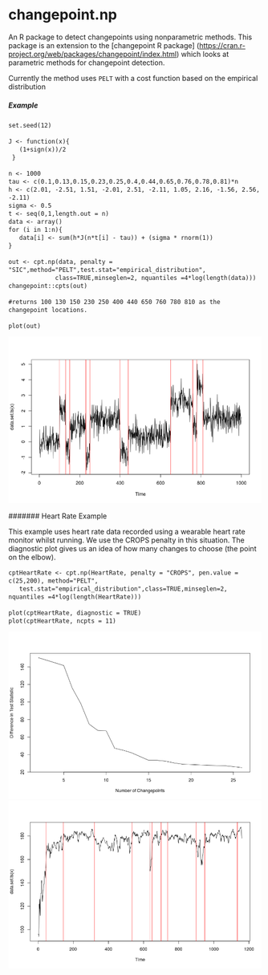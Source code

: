 # changepoint.np
An R package to detect changepoints using nonparametric methods.  This package is an extension to the [changepoint R package] (https://cran.r-project.org/web/packages/changepoint/index.html) which looks at parametric methods for changepoint detection. 

Currently the method uses `PELT` with a cost function based on the empirical distribution 

##### Example 

```
set.seed(12)

J <- function(x){
   (1+sign(x))/2
 }

n <- 1000
tau <- c(0.1,0.13,0.15,0.23,0.25,0.4,0.44,0.65,0.76,0.78,0.81)*n
h <- c(2.01, -2.51, 1.51, -2.01, 2.51, -2.11, 1.05, 2.16, -1.56, 2.56, -2.11)
sigma <- 0.5
t <- seq(0,1,length.out = n)
data <- array()
for (i in 1:n){
   data[i] <- sum(h*J(n*t[i] - tau)) + (sigma * rnorm(1))
}

out <- cpt.np(data, penalty = "SIC",method="PELT",test.stat="empirical_distribution",
             class=TRUE,minseglen=2, nquantiles =4*log(length(data)))
changepoint::cpts(out)

#returns 100 130 150 230 250 400 440 650 760 780 810 as the changepoint locations.

plot(out)
```

![alt tag](PELTexample.png) 

####### Heart Rate Example 

This example uses heart rate data recorded using a wearable heart rate monitor whilst running.  We use the CROPS penalty in this situation.  The diagnostic plot gives us an idea of how many changes to choose (the point on the elbow). 
```
cptHeartRate <- cpt.np(HeartRate, penalty = "CROPS", pen.value = c(25,200), method="PELT",
   test.stat="empirical_distribution",class=TRUE,minseglen=2, nquantiles =4*log(length(HeartRate)))

plot(cptHeartRate, diagnostic = TRUE)
plot(cptHeartRate, ncpts = 11)
```
![alt tag](elbow.png) 
![alt tag](heartrate.png) 
